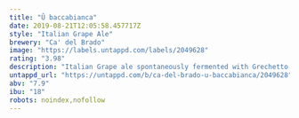 ```yaml
---
title: "Û baccabianca"
date: 2019-08-21T12:05:58.457717Z
style: "Italian Grape Ale"
brewery: "Ca' del Brado"
image: "https://labels.untappd.com/labels/2049628"
rating: "3.98"
description: "Italian Grape ale spontaneously fermented with Grechetto Gentile grapes ( Pignoletto ) of Gradizzolo (biodynamic winemaker from Monteveglio) and barrel aged for 6 months with brettanomyces Lambicus"
untappd_url: "https://untappd.com/b/ca-del-brado-u-baccabianca/2049628"
abv: "7.9"
ibu: "18"
robots: noindex,nofollow
---
```

